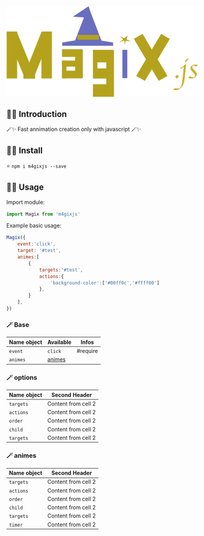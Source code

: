 <p align="center">
    <img src="./docs/logoMagix.png" width="600"><br/>
</p>

## 🧙‍♂️ Introduction

🪄✨ Fast annimation creation only with javascript 🪄✨

## 🧙‍♂️ Install
⭐️
`npm i m4gixjs --save`

## 🧙‍♂️ Usage

Import module:

```JAVASCRIPT
import Magix from 'm4gixjs'
```

Example basic usage:

```JAVASCRIPT
Magix({
    event:'click',      
    target: '#test',
    animes:[
        {
            targets:'#test',        
            actions:{
                'background-color':['#00ff0c','#ffff00']
            },
        }
    ],
})
```

### 🪄 Base

Name object | Available | Infos
------------ | ------------- | -------------
`event` | `click` | #require
`animes` | [animes](#-animes) |

### 🪄 options

Name object | Second Header
------------ | -------------
`targets` | Content from cell 2
`actions` | Content from cell 2
`order` | Content from cell 2
`child` | Content from cell 2
`targets` | Content from cell 2

### 🪄 animes

Name object | Second Header
------------ | -------------
`targets` | Content from cell 2
`actions` | Content from cell 2
`order` | Content from cell 2
`child` | Content from cell 2
`targets` | Content from cell 2
`timer` | Content from cell 2



